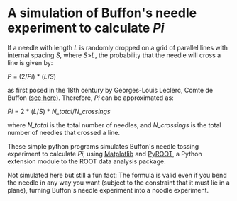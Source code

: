# A simulation of Buffon's needle experiment to calculate *Pi*

If a needle with length *L* is randomly dropped on a grid of parallel lines with internal spacing *S*, where *S*>*L*, the probability that the needle will cross a line is given by:

*P* = (2/*Pi*) \* (*L*/*S*)

as first posed in the 18th century by Georges-Louis Leclerc, Comte de Buffon ([see here](https://en.wikipedia.org/wiki/Buffon%27s_needle)). Therefore, *Pi* can be approximated as:

*Pi* = 2 \* (*L*/*S*) \* *N_total*/*N_crossings*

where *N_total* is the total number of needles, and *N_crossings* is the total number of needles that crossed a line.

These simple python programs simulates Buffon's needle tossing experiment to calculate *Pi*, using [Matplotlib](https://matplotlib.org) and [PyROOT](https://root.cern.ch/pyroot), a Python extension module to the ROOT data analysis package.

Not simulated here but still a fun fact: The formula is valid even if you bend the needle in any way you want (subject to the constraint that it must lie in a plane), turning Buffon's needle experiment into a noodle experiment.
